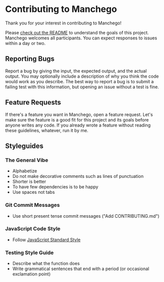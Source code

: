 # Contributing to Manchego
Thank you for your interest in contributing to Manchego!

Please [check out the README](README.md) to understand the goals of this project. Manchego welcomes all participants. You can expect responses to issues within a day or two.

## Reporting Bugs
Report a bug by giving the input, the expected output, and the actual output. You may optionally include a description of why you think the code would work as you describe. The best way to report a bug is to submit a failing test with this information, but opening an issue without a test is fine.

## Feature Requests
If there's a feature you want in Manchego, open a feature request. Let's make sure the feature is a good fit for this project and its goals before anyone writes any code. If you already wrote a feature without reading these guidelines, whatever, run it by me.

## Styleguides
### The General Vibe
- Alphabetize
- Do not make decorative comments such as lines of punctuation
- Shorter is better
- To have few dependencies is to be happy
- Use spaces not tabs

### Git Commit Messages
- Use short present tense commit messages ("Add CONTRIBUTING.md")

### JavaScript Code Style
- Follow [JavaScript Standard Style](https://standardjs.com/)

### Testing Style Guide
- Describe what the function does
- Write grammatical sentences that end with a period (or occasional exclamation point)


